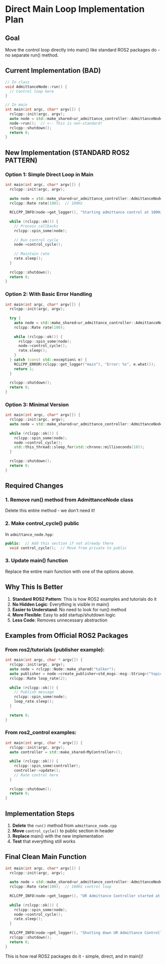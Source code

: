 # Direct Main Loop Implementation Plan

## Goal
Move the control loop directly into main() like standard ROS2 packages do - no separate run() method.

## Current Implementation (BAD)
```cpp
// In class
void AdmittanceNode::run() {
  // Control loop here
}

// In main
int main(int argc, char* argv[]) {
  rclcpp::init(argc, argv);
  auto node = std::make_shared<ur_admittance_controller::AdmittanceNode>();
  node->run();  // <-- This is non-standard!
  rclcpp::shutdown();
  return 0;
}
```

## New Implementation (STANDARD ROS2 PATTERN)

### Option 1: Simple Direct Loop in Main
```cpp
int main(int argc, char* argv[]) {
  rclcpp::init(argc, argv);
  
  auto node = std::make_shared<ur_admittance_controller::AdmittanceNode>();
  rclcpp::Rate rate(100);  // 100Hz
  
  RCLCPP_INFO(node->get_logger(), "Starting admittance control at 100Hz...");
  
  while (rclcpp::ok()) {
    // Process callbacks
    rclcpp::spin_some(node);
    
    // Run control cycle
    node->control_cycle();
    
    // Maintain rate
    rate.sleep();
  }
  
  rclcpp::shutdown();
  return 0;
}
```

### Option 2: With Basic Error Handling
```cpp
int main(int argc, char* argv[]) {
  rclcpp::init(argc, argv);
  
  try {
    auto node = std::make_shared<ur_admittance_controller::AdmittanceNode>();
    rclcpp::Rate rate(100);
    
    while (rclcpp::ok()) {
      rclcpp::spin_some(node);
      node->control_cycle();
      rate.sleep();
    }
  } catch (const std::exception& e) {
    RCLCPP_ERROR(rclcpp::get_logger("main"), "Error: %s", e.what());
    return 1;
  }
  
  rclcpp::shutdown();
  return 0;
}
```

### Option 3: Minimal Version
```cpp
int main(int argc, char* argv[]) {
  rclcpp::init(argc, argv);
  auto node = std::make_shared<ur_admittance_controller::AdmittanceNode>();
  
  while (rclcpp::ok()) {
    rclcpp::spin_some(node);
    node->control_cycle();
    std::this_thread::sleep_for(std::chrono::milliseconds(10));
  }
  
  rclcpp::shutdown();
  return 0;
}
```

## Required Changes

### 1. Remove run() method from AdmittanceNode class
Delete this entire method - we don't need it!

### 2. Make control_cycle() public
In `admittance_node.hpp`:
```cpp
public:  // Add this section if not already there
  void control_cycle();  // Move from private to public
```

### 3. Update main() function
Replace the entire main function with one of the options above.

## Why This Is Better

1. **Standard ROS2 Pattern**: This is how ROS2 examples and tutorials do it
2. **No Hidden Logic**: Everything is visible in main()
3. **Easier to Understand**: No need to look for run() method
4. **More Flexible**: Easy to add startup/shutdown logic
5. **Less Code**: Removes unnecessary abstraction

## Examples from Official ROS2 Packages

### From ros2/tutorials (publisher example):
```cpp
int main(int argc, char * argv[]) {
  rclcpp::init(argc, argv);
  auto node = rclcpp::Node::make_shared("talker");
  auto publisher = node->create_publisher<std_msgs::msg::String>("topic", 10);
  rclcpp::Rate loop_rate(2);
  
  while (rclcpp::ok()) {
    // Publish message
    rclcpp::spin_some(node);
    loop_rate.sleep();
  }
  
  return 0;
}
```

### From ros2_control examples:
```cpp
int main(int argc, char * argv[]) {
  rclcpp::init(argc, argv);
  auto controller = std::make_shared<MyController>();
  
  while (rclcpp::ok()) {
    rclcpp::spin_some(controller);
    controller->update();
    // Rate control here
  }
  
  rclcpp::shutdown();
  return 0;
}
```

## Implementation Steps

1. **Delete** the `run()` method from `admittance_node.cpp`
2. **Move** `control_cycle()` to public section in header
3. **Replace** main() with the new implementation
4. **Test** that everything still works

## Final Clean Main Function

```cpp
int main(int argc, char* argv[]) {
  rclcpp::init(argc, argv);
  
  auto node = std::make_shared<ur_admittance_controller::AdmittanceNode>();
  rclcpp::Rate rate(100);  // 100Hz control loop
  
  RCLCPP_INFO(node->get_logger(), "UR Admittance Controller started at 100Hz");
  
  while (rclcpp::ok()) {
    rclcpp::spin_some(node);
    node->control_cycle();
    rate.sleep();
  }
  
  RCLCPP_INFO(node->get_logger(), "Shutting down UR Admittance Controller");
  rclcpp::shutdown();
  return 0;
}
```

This is how real ROS2 packages do it - simple, direct, and in main()!